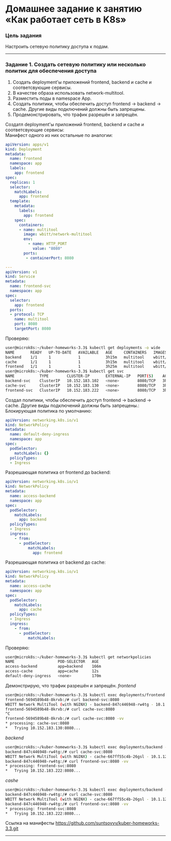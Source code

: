 # Домашнее задание к занятию «Как работает сеть в K8s»

### Цель задания

Настроить сетевую политику доступа к подам.

-----

### Задание 1. Создать сетевую политику или несколько политик для обеспечения доступа

1. Создать deployment'ы приложений frontend, backend и cache и соответсвующие сервисы.
2. В качестве образа использовать network-multitool.
3. Разместить поды в namespace App.
4. Создать политики, чтобы обеспечить доступ frontend -> backend -> cache. Другие виды подключений должны быть запрещены.
5. Продемонстрировать, что трафик разрешён и запрещён.


Создатл deployment'ы приложений frontend, backend и cache и соответсвующие сервисы:   
Манифест одного из них остальные по аналогии:
```yaml
apiVersion: apps/v1
kind: Deployment
metadata:
  name: frontend
  namespace: app
  labels:
    app: frontend
spec:
  replicas: 1
  selector:
    matchLabels:
      app: frontend
  template:
    metadata:
      labels:
        app: frontend
    spec:
      containers:
      - name: multitool
        image: wbitt/network-multitool
        env:
          - name: HTTP_PORT
            value: "8080"
        ports:
         - containerPort: 8080

---
apiVersion: v1
kind: Service
metadata:
  name: frontend-svc
  namespace: app
spec:  
  selector:
    app: frontend
  ports:
  - protocol: TCP
    name: multitool
    port: 8080
    targetPort: 8080


```
Проверяю:
```bash
user@microk8s:~/kuber-homeworks-3.3$ kubectl get deployments -o wide
NAME       READY   UP-TO-DATE   AVAILABLE   AGE     CONTAINERS   IMAGES                    SELECTOR
backend    1/1     1            1           3h15m   multitool    wbitt/network-multitool   app=backend
cache      1/1     1            1           3h15m   multitool    wbitt/network-multitool   app=cache
frontend   1/1     1            1           3h25m   multitool    wbitt/network-multitool   app=frontend
user@microk8s:~/kuber-homeworks-3.3$ kubectl get svc
NAME           TYPE        CLUSTER-IP       EXTERNAL-IP   PORT(S)    AGE
backend-svc    ClusterIP   10.152.183.102   <none>        8080/TCP   3h19m
cache-svc      ClusterIP   10.152.183.130   <none>        8080/TCP   3h18m
frontend-svc   ClusterIP   10.152.183.222   <none>        8080/TCP   3h20m
```


Создал политики, чтобы обеспечить доступ frontend -> backend -> cache. Другие виды подключений должны быть запрещены.:   
Блокирующая политика по умолчанию:
```yaml
apiVersion: networking.k8s.io/v1
kind: NetworkPolicy
metadata:
  name: default-deny-ingress
  namespace: app
spec:
  podSelector:
    matchLabels: {}
  policyTypes:
  - Ingress
```
Разрешающая политика от frontend до backend:
```yaml
apiVersion: networking.k8s.io/v1
kind: NetworkPolicy
metadata:
  name: access-backend
  namespace: app
spec:
  podSelector:
    matchLabels:
      app: backend
  policyTypes:
  - Ingress
  ingress:
    - from:
      - podSelector:
          matchLabels:
            app: frontend 
```
Разрешающая политика от backend до cache:
```yaml
apiVersion: networking.k8s.io/v1
kind: NetworkPolicy
metadata:
  name: access-cache
  namespace: app
spec:
  podSelector:
    matchLabels:
      app: cache  
  policyTypes:
  - Ingress    
  ingress:
    - from:
      - podSelector:
          matchLabels:
```
Проверяю:
```bash
user@microk8s:~/kuber-homeworks-3.3$ kubectl get networkpolicies
NAME                   POD-SELECTOR   AGE
access-backend         app=backend    166m
access-cache           app=cache      12s
default-deny-ingress   <none>         170m
```

Демонстрирую, что трафик разрешён и запрещён.
_frontend_
```bash
user@microk8s:~/kuber-homeworks-3.3$ kubectl exec deployments/frontend -it -- bash
frontend-5694589b48-8krvb:/# curl backend-svc:8080
WBITT Network MultiTool (with NGINX) - backend-847c446948-rw4tg - 10.1.128.250 - HTTP: 8080 , HTTPS: 443 . (Formerly praqma/network-multitool)
frontend-5694589b48-8krvb:/# curl cache-svc:8080
^C
frontend-5694589b48-8krvb:/# curl cache-svc:8080 -vv
* processing: cache-svc:8080
*   Trying 10.152.183.130:8080...
```
_backend_
```bash
user@microk8s:~/kuber-homeworks-3.3$ kubectl exec deployments/backend -it -- bash
backend-847c446948-rw4tg:/# curl cache-svc:8080 
WBITT Network MultiTool (with NGINX) - cache-667ff55c4b-26gsl - 10.1.128.251 - HTTP: 8080 , HTTPS: 443 . (Formerly praqma/network-multitool)
backend-847c446948-rw4tg:/# curl frontend-svc:8080 -vv
* processing: frontend-svc:8080
*   Trying 10.152.183.222:8080...

```
_cashe_
```bash
user@microk8s:~/kuber-homeworks-3.3$ kubectl exec deployments/backend -it -- bash
backend-847c446948-rw4tg:/# curl cache-svc:8080 
WBITT Network MultiTool (with NGINX) - cache-667ff55c4b-26gsl - 10.1.128.251 - HTTP: 8080 , HTTPS: 443 . (Formerly praqma/network-multitool)
backend-847c446948-rw4tg:/# curl frontend-svc:8080 -vv
* processing: frontend-svc:8080
*   Trying 10.152.183.222:8080...
```

Ссылка на манифесты https://github.com/suntsovvv/kuber-homeworks-3.3.git

------
